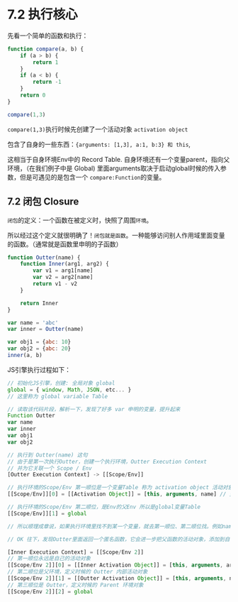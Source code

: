 # 7.2 执行核心

先看一个简单的函数和执行：
```javascript
function compare(a, b) {
    if (a > b) {
        return 1
    }
    if (a < b) {
        return -1
    }
    return 0
}

compare(1,3)
```

`compare(1,3)`执行时候先创建了一个活动对象 `activation object` 

包含了自身的一些东西：`{arguments: [1,3], a:1, b:3} 和 this`, 

这相当于自身环境Env中的 Record Table. 自身环境还有一个变量parent，指向父环境，（在我们例子中是 Global) 里面arguments取决于启动global时候的传入参数，但是可遇见的是包含一个 `compare:Function`的变量。

## 7.2 闭包 Closure

`闭包`的定义：一个函数在被定义时，快照了周围`环境`。

所以经过这个定义就很明确了！`闭包就是函数`。一种能够访问别人作用域里面变量的函数。（通常就是函数里申明的子函数）

```javascript
function Outter(name) {
    function Inner(arg1, arg2) {
        var v1 = arg1[name]
        var v2 = arg2[name]
        return v1 - v2
    }

    return Inner
}

var name = 'abc'
var inner = Outter(name)

var obj1 = {abc: 10}
var obj2 = {abc: 20}
inner(a, b)
```

JS引擎执行过程如下：

```javascript
// 初始化JS引擎，创建: 全局对象 global
global = { window, Math, JSON, etc... }
// 这里称为 global variable Table

// 读取该代码片段，解析一下，发现了好多 var 申明的变量，提升起来
Function Outter
var name
var inner
var obj1
var obj2

// 执行到 Outter(name) 这句
// 由于是第一次执行Outter，创建一个执行环境，Outter Execution Context
// 并为它关联一个 Scope / Env
[Outter Execution Context] -> [[Scope/Env]]

// 执行环境的Scope/Env 第一顺位是一个变量Table 称为 activation object 活动对象
[[Scope/Env]][0] = [[Activation Object]] = [this, arguments, name] // 变量name也在其中，arguments[0] == name

// 执行环境的Scope/Env 第二顺位，是Env的父Env 所以是global变量Table
[[Scope/Env]][1] = global

// 所以顺理成章说，如果执行环境里找不到某一个变量，就去第一顺位、第二顺位找。例如name变量第一顺位就能找到，Math变量到第二顺位才能找到，hahahah变量就因为找不到而undefined.

// OK 往下，发现Outter里面返回一个匿名函数，它会进一步把父函数的活动对象，添加到自己的scope里面，导致父函数的某些变量无法被执行环境销毁

[Inner Execution Context] = [[Scope/Env 2]]
// 第一顺位永远是自己的活动对象
[[Scope/Env 2]][0] = [[Inner Activation Object]] = [this, arguments, arg1, arg2]
// 第二顺位是父环境，定义时候的 Outter 内部活动对象
[[Scope/Env 2]][1] = [[Outter Activation Object]] = [this, arguments, name]
// 第三顺位是 Outter，定义时候的 Parent 环境对象
[[Scope/Env 2]][2] = global
```
